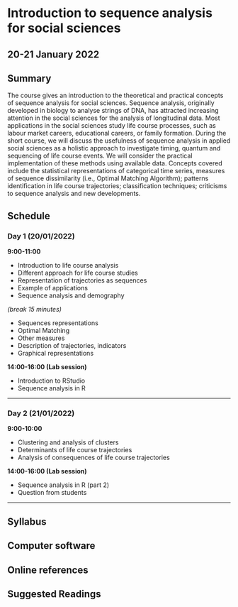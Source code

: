 # Introduction to sequence analysis for social sciences
## 20-21 January 2022

## Summary
The course gives an introduction to the theoretical and practical concepts of sequence analysis for social sciences. Sequence analysis, originally developed in biology to analyse strings of DNA, has attracted increasing attention in the social sciences for the analysis of longitudinal data. Most applications in the social sciences study life course processes, such as labour market careers, educational careers, or family formation. During the short course, we will discuss the usefulness of sequence analysis in applied social sciences as a holistic approach to investigate timing, quantum and sequencing of life course events. We will consider the practical implementation of these methods using available data. Concepts covered include the statistical representations of categorical time series, measures of sequence dissimilarity (i.e., Optimal Matching Algorithm); patterns identification in life course trajectories; classification techniques; criticisms to sequence analysis and new developments. 

## Schedule

### Day 1 (20/01/2022)

**9:00-11:00**
* Introduction to life course analysis
* Different approach for life course studies
* Representation of trajectories as sequences
* Example of applications
* Sequence analysis and demography

*(break 15 minutes)*

 * Sequences representations
 * Optimal Matching
 * Other measures
 * Description of trajectories, indicators 
 * Graphical representations 



**14:00-16:00 (Lab session)**

* Introduction  to RStudio
* Sequence analysis in R 

---
### Day 2 (21/01/2022)

**9:00-10:00**

* Clustering and analysis of clusters
* Determinants of life course trajectories
* Analysis of consequences of life course trajectories 


**14:00-16:00 (Lab session)**
* Sequence analysis in R (part 2)
* Question from students

---


## Syllabus

## Computer software

## Online references

## Suggested Readings


